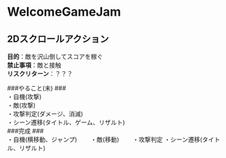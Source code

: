 # WelcomeGameJam #  
  
## 2Dスクロールアクション ##  
**目的**：敵を沢山倒してスコアを稼ぐ  
**禁止事項**：敵と接触  
**リスクリターン**：？？？  
  
###やること(未) ###  
・自機(攻撃)  
・敵(攻撃)  
・攻撃判定(ダメージ、消滅)  
・シーン遷移(タイトル、ゲーム、リザルト)  
###完成 ###  
・自機(横移動、ジャンプ)　　
・敵(移動)　　
・攻撃判定
・シーン遷移(タイトル、リザルト)